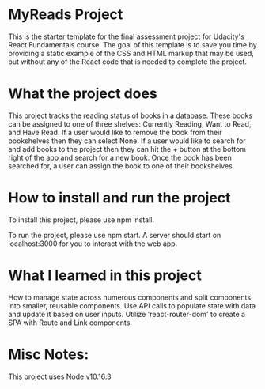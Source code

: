 # MyReads Project

This is the starter template for the final assessment project for Udacity's React Fundamentals course. The goal of this template is to save you time by providing a static example of the CSS and HTML markup that may be used, but without any of the React code that is needed to complete the project.


# What the project does

This project tracks the reading status of books in a database. These books can be assigned to one of three shelves: Currently Reading, Want to Read, and Have Read. If a user would like to remove the book from their bookshelves then they can select None. If a user would like to search for and add books to the project then they can hit the + button at the bottom right of the app and search for a new book. Once the book has been searched for, a user can assign the book to one of their bookshelves.


# How to install and run the project

To install this project, please use npm install.

To run the project, please use npm start. A server should start on localhost:3000 for you to interact with the web app.

# What I learned in this project

How to manage state across numerous components and split components into smaller, reusable components.
Use API calls to populate state with data and update it based on user inputs.
Utilize 'react-router-dom' to create a SPA with Route and Link components.

# Misc Notes:

This project uses Node v10.16.3